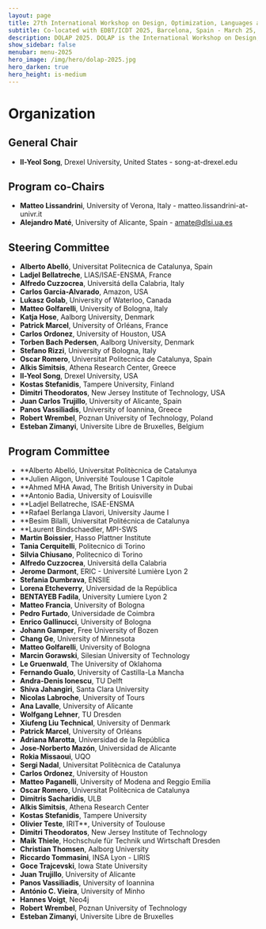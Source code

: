 ```yaml
---
layout: page
title: 27th International Workshop on Design, Optimization, Languages and Analytical Processing of Big Data
subtitle: Co-located with EDBT/ICDT 2025, Barcelona, Spain - March 25, 2025
description: DOLAP 2025. DOLAP is the International Workshop on Design, Optimization, Languages and Analytical Processing of Big Data. The 27th edition of the workshop is co-located with the EDBT/ICDT 2025 conference and takes place in Paestum, Italy, on March 25, 2025. This page presents the organizing members of DOLAP 2025.
show_sidebar: false
menubar: menu-2025
hero_image: /img/hero/dolap-2025.jpg
hero_darken: true
hero_height: is-medium
---
```


# Organization

## General Chair

- **Il-Yeol Song**, Drexel University, United States - song-at-drexel.edu 

## Program co-Chairs


- **Matteo Lissandrini**, University of Verona, Italy - matteo.lissandrini-at-univr.it
- **Alejandro Maté**, University of Alicante, Spain - amate@dlsi.ua.es

## Steering Committee

- **Alberto Abelló**, Universitat Politecnica de Catalunya, Spain
- **Ladjel Bellatreche**, LIAS/ISAE-ENSMA, France
- **Alfredo Cuzzocrea**, Universitá della Calabria, Italy
- **Carlos Garcia-Alvarado**, Amazon, USA
- **Lukasz Golab**, University of Waterloo, Canada
- **Matteo Golfarelli**, University of Bologna, Italy
- **Katja Hose**, Aalborg University, Denmark
- **Patrick Marcel**, University of Orléans, France
- **Carlos Ordonez**, University of Houston, USA
- **Torben Bach Pedersen**, Aalborg University, Denmark
- **Stefano Rizzi**, University of Bologna, Italy
- **Oscar Romero**, Universitat Politecnica de Catalunya, Spain
- **Alkis Simitsis**, Athena Research Center, Greece
- **Il-Yeol Song**, Drexel University, USA
- **Kostas Stefanidis**, Tampere University, Finland
- **Dimitri Theodoratos**, New Jersey Institute of Technology, USA
- **Juan Carlos Trujillo**, University of Alicante, Spain
- **Panos Vassiliadis**, University of Ioannina, Greece
- **Robert Wrembel**, Poznan University of Technology, Poland
- **Esteban Zimanyi**, Universite Libre de Bruxelles, Belgium

## Program Committee

- **Alberto Abelló, Universitat Politècnica de Catalunya 
- **Julien Aligon, Université Toulouse 1 Capitole
- **Ahmed MHA Awad, The British University in Dubai
- **Antonio Badia, University of Louisville
- **Ladjel Bellatreche, ISAE-ENSMA
- **Rafael Berlanga Llavori, University Jaume I
- **Besim Bilalli, Universitat Politécnica de Catalunya
- **Laurent Bindschaedler, MPI-SWS
- **Martin Boissier**, Hasso Plattner Institute
- **Tania Cerquitelli**, Politecnico di Torino
- **Silvia Chiusano**, Politecnico di Torino
- **Alfredo  Cuzzocrea**, Universitá della Calabria
- **Jerome Darmont**, ERIC - Université Lumière Lyon 2
- **Stefania Dumbrava**, ENSIIE
- **Lorena Etcheverry**, Universidad de la República
- **BENTAYEB Fadila**,  University Lumiere Lyon 2
- **Matteo Francia**, University of Bologna
- **Pedro Furtado**, Universidade de Coimbra
- **Enrico Gallinucci**, University of Bologna
- **Johann Gamper**, Free University of Bozen
- **Chang Ge**, University of Minnesota
- **Matteo Golfarelli**, University of Bologna
- **Marcin Gorawski**, Silesian University of Technology
- **Le Gruenwald**, The University of Oklahoma
- **Fernando Gualo**, University of Castilla-La Mancha
- **Andra-Denis Ionescu**, TU Delft
- **Shiva Jahangiri**, Santa Clara University
- **Nicolas Labroche**,  University of Tours
- **Ana Lavalle**, University of Alicante
- **Wolfgang Lehner**,  TU Dresden
- **Xiufeng Liu Technical**, University of Denmark
- **Patrick Marcel**,  University of Orléans
- **Adriana Marotta**, Universidad de la República
- **Jose-Norberto Mazón**,  Universidad de Alicante
- **Rokia Missaoui**, UQO
- **Sergi Nadal**,  Universitat Politècnica de Catalunya
- **Carlos Ordonez**, University of Houston
- **Matteo Paganelli**, University of Modena and Reggio Emilia
- **Oscar Romero**, Universitat Politècnica de Catalunya
- **Dimitris Sacharidis**,  ULB
- **Alkis Simitsis**, Athena Research Center
- **Kostas Stefanidis**,  Tampere University
- **Olivier Teste**,  IRIT**, University of Toulouse
- **Dimitri Theodoratos**, New Jersey Institute of Technology
- **Maik Thiele**, Hochschule für Technik und Wirtschaft Dresden
- **Christian Thomsen**, Aalborg University
- **Riccardo Tommasini**, INSA Lyon - LIRIS
- **Goce Trajcevski**, Iowa State University
- **Juan Trujillo**, University of Alicante
- **Panos Vassiliadis**, University of Ioannina
- **António C. Vieira**,  University of Minho
- **Hannes Voigt**, Neo4j
- **Robert Wrembel**, Poznan University of Technology
- **Esteban Zimanyi**, Universite Libre de Bruxelles
